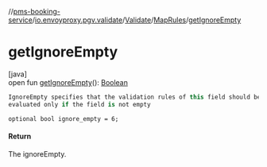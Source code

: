 //[pms-booking-service](../../../../index.md)/[io.envoyproxy.pgv.validate](../../index.md)/[Validate](../index.md)/[MapRules](index.md)/[getIgnoreEmpty](get-ignore-empty.md)

# getIgnoreEmpty

[java]\
open fun [getIgnoreEmpty](get-ignore-empty.md)(): [Boolean](https://kotlinlang.org/api/core/kotlin-stdlib/kotlin/-boolean/index.html)

```kotlin
IgnoreEmpty specifies that the validation rules of this field should be
evaluated only if the field is not empty

```
`optional bool ignore_empty = 6;`

#### Return

The ignoreEmpty.
